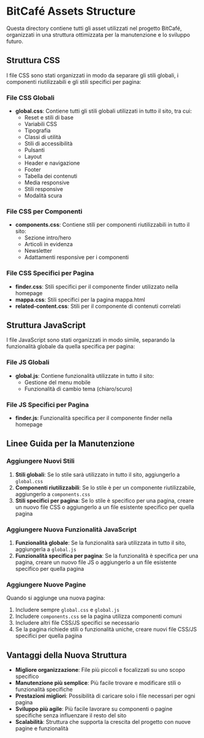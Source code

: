 # BitCafé Assets Structure

Questa directory contiene tutti gli asset utilizzati nel progetto BitCafé, organizzati in una struttura ottimizzata per la manutenzione e lo sviluppo futuro.

## Struttura CSS

I file CSS sono stati organizzati in modo da separare gli stili globali, i componenti riutilizzabili e gli stili specifici per pagina:

### File CSS Globali

- **global.css**: Contiene tutti gli stili globali utilizzati in tutto il sito, tra cui:
  - Reset e stili di base
  - Variabili CSS
  - Tipografia
  - Classi di utilità
  - Stili di accessibilità
  - Pulsanti
  - Layout
  - Header e navigazione
  - Footer
  - Tabella dei contenuti
  - Media responsive
  - Stili responsive
  - Modalità scura

### File CSS per Componenti

- **components.css**: Contiene stili per componenti riutilizzabili in tutto il sito:
  - Sezione intro/hero
  - Articoli in evidenza
  - Newsletter
  - Adattamenti responsive per i componenti

### File CSS Specifici per Pagina

- **finder.css**: Stili specifici per il componente finder utilizzato nella homepage
- **mappa.css**: Stili specifici per la pagina mappa.html
- **related-content.css**: Stili per il componente di contenuti correlati

## Struttura JavaScript

I file JavaScript sono stati organizzati in modo simile, separando la funzionalità globale da quella specifica per pagina:

### File JS Globali

- **global.js**: Contiene funzionalità utilizzate in tutto il sito:
  - Gestione del menu mobile
  - Funzionalità di cambio tema (chiaro/scuro)

### File JS Specifici per Pagina

- **finder.js**: Funzionalità specifica per il componente finder nella homepage

## Linee Guida per la Manutenzione

### Aggiungere Nuovi Stili

1. **Stili globali**: Se lo stile sarà utilizzato in tutto il sito, aggiungerlo a `global.css`
2. **Componenti riutilizzabili**: Se lo stile è per un componente riutilizzabile, aggiungerlo a `components.css`
3. **Stili specifici per pagina**: Se lo stile è specifico per una pagina, creare un nuovo file CSS o aggiungerlo a un file esistente specifico per quella pagina

### Aggiungere Nuova Funzionalità JavaScript

1. **Funzionalità globale**: Se la funzionalità sarà utilizzata in tutto il sito, aggiungerla a `global.js`
2. **Funzionalità specifica per pagina**: Se la funzionalità è specifica per una pagina, creare un nuovo file JS o aggiungerlo a un file esistente specifico per quella pagina

### Aggiungere Nuove Pagine

Quando si aggiunge una nuova pagina:

1. Includere sempre `global.css` e `global.js`
2. Includere `components.css` se la pagina utilizza componenti comuni
3. Includere altri file CSS/JS specifici se necessario
4. Se la pagina richiede stili o funzionalità uniche, creare nuovi file CSS/JS specifici per quella pagina

## Vantaggi della Nuova Struttura

- **Migliore organizzazione**: File più piccoli e focalizzati su uno scopo specifico
- **Manutenzione più semplice**: Più facile trovare e modificare stili o funzionalità specifiche
- **Prestazioni migliori**: Possibilità di caricare solo i file necessari per ogni pagina
- **Sviluppo più agile**: Più facile lavorare su componenti o pagine specifiche senza influenzare il resto del sito
- **Scalabilità**: Struttura che supporta la crescita del progetto con nuove pagine e funzionalità